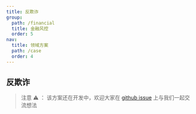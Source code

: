 ```yaml
---
title: 反欺诈
group:
  path: /financial
  title: 金融风控
  order: 5
nav:
  title: 领域方案
  path: /case
  order: 4
---
```


## 反欺诈

> 注意 ⚠️ ： 该方案还在开发中，欢迎大家在 [github issue](https://github.com/antvis/Graphin/issues/211) 上与我们一起交流想法

<!-- <code src='./index.tsx'> -->
